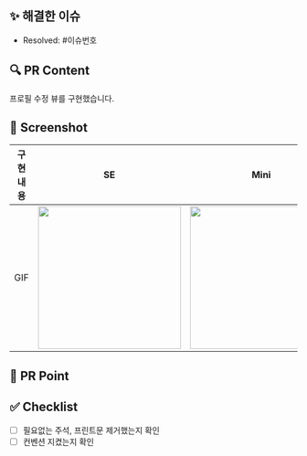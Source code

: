 ## ✨ 해결한 이슈 
<!-- 해결한 이슈 번호를 작성해주세요 (Ex. #4) -->
- Resolved: #이슈번호

## 🔍 PR Content
<!-- 작업 내용 설명 -->
프로필 수정 뷰를 구현했습니다. 

## 📸 Screenshot
<!-- 작업 화면의 스크린샷 -->
|    구현 내용    |   SE   |   Mini   |   Pro   |
| :-------------: | :----------: | :----------: | :----------: |
| GIF | <img src = "" width ="250"> | <img src = "" width ="250"> | <img src = "" width ="250"> |

## 📍 PR Point 
<!-- 질문하고 싶은 내용 혹은 공유하고 싶은 코드 내용을 작성 -->

## ✅ Checklist
- [ ] 필요없는 주석, 프린트문 제거했는지 확인
- [ ] 컨벤션 지켰는지 확인
